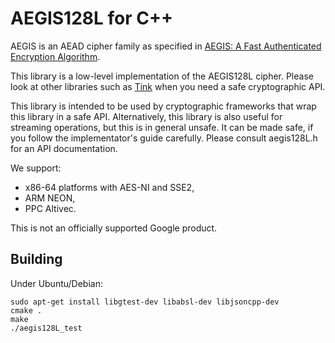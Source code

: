 # AEGIS128L for C++

AEGIS is an AEAD cipher family as specified in [AEGIS: A Fast Authenticated
Encryption Algorithm](http://competitions.cr.yp.to/round1/aegisv1.pdf).

This library is a low-level implementation of the AEGIS128L cipher. Please look
at other libraries such as [Tink](https://github.com/google/tink) when you need
a safe cryptographic API.

This library is intended to be used by cryptographic frameworks that wrap this
library in a safe API. Alternatively, this library is also useful for streaming
operations, but this is in general unsafe. It can be made safe, if you follow
the implementator's guide carefully. Please consult aegis128L.h for an API
documentation.

We support:

- x86-64 platforms with AES-NI and SSE2,
- ARM NEON,
- PPC Altivec.

This is not an officially supported Google product.

## Building

Under Ubuntu/Debian:

```
sudo apt-get install libgtest-dev libabsl-dev libjsoncpp-dev
cmake .
make
./aegis128L_test
```
